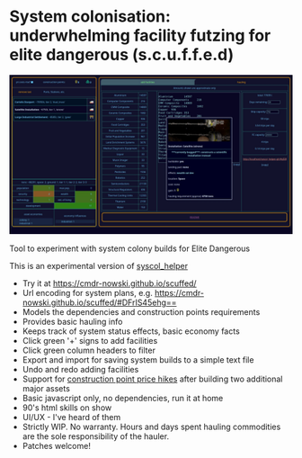 # System colonisation: underwhelming facility futzing for elite dangerous (s.c.u.f.f.e.d)

![screenshot](https://github.com/cmdr-nowski/scuffed/blob/main/scuffed.jpg?raw=true)

Tool to experiment with system colony builds for Elite Dangerous

This is an experimental version of [syscol_helper](https://github.com/cmdr-nowski/syscol_helper/)

- Try it at https://cmdr-nowski.github.io/scuffed/
- Url encoding for system plans, e.g. https://cmdr-nowski.github.io/scuffed/#DFrIS45ehg==
- Models the dependencies and construction points requirements
- Provides basic hauling info
- Keeps track of system status effects, basic economy facts
- Click green '+' signs to add facilities 
- Click green column headers to filter
- Export and import for saving system builds to a simple text file
- Undo and redo adding facilities
- Support for [construction point price hikes](https://forums.frontier.co.uk/threads/elite-dangerous-system-colonisation-beta-details-feedback.634055/post-10572014) after building two additional major assets
- Basic javascript only, no dependencies, run it at home
- 90's html skills on show
- UI/UX - I've heard of them
- Strictly WIP. No warranty. Hours and days spent hauling commodities are the sole responsibility of the hauler.
- Patches welcome!
